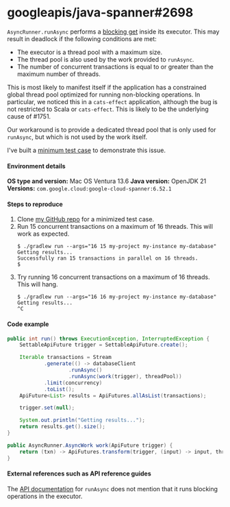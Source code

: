 # googleapis/java-spanner#2698

`AsyncRunner.runAsync` performs a [blocking get](https://github.com/googleapis/java-spanner/blob/v6.52.1/google-cloud-spanner/src/main/java/com/google/cloud/spanner/AsyncRunnerImpl.java#L60) inside its executor. This may result in deadlock if the following conditions are met:
* The executor is a thread pool with a maximum size.
* The thread pool is also used by the work provided to `runAsync`.
* The number of concurrent transactions is equal to or greater than the maximum number of threads.

This is most likely to manifest itself if the application has a constrained global thread pool optimized for running non-blocking operations. In particular, we noticed this in a `cats-effect` application, although the bug is not restricted to Scala or `cats-effect`. This is likely to be the underlying cause of #1751.

Our workaround is to provide a dedicated thread pool that is only used for `runAsync`, but which is not used by the work itself.

I've built a [minimum test case](https://github.com/zobar/ubiquitous-garbanzo/blob/main/app/src/main/java/com/jackhenry/dkleinschmidt/App.java) to demonstrate this issue.

#### Environment details

**OS type and version:** Mac OS Ventura 13.6
**Java version:** OpenJDK 21
**Versions:** `com.google.cloud:google-cloud-spanner:6.52.1`

#### Steps to reproduce

  1. Clone [my GitHub repo](https://github.com/zobar/ubiquitous-garbanzo) for a minimized test case.
  2. Run 15 concurrent transactions on a maximum of 16 threads. This will work as expected.
     ```
     $ ./gradlew run --args="16 15 my-project my-instance my-database"
     Getting results...
     Successfully ran 15 transactions in parallel on 16 threads.
     $
     ```
  2. Try running 16 concurrent transactions on a maximum of 16 threads. This will hang.
     ```
     $ ./gradlew run --args="16 16 my-project my-instance my-database"
     Getting results...
     ^C
     ```

#### Code example

```java
public int run() throws ExecutionException, InterruptedException {
    SettableApiFuture trigger = SettableApiFuture.create();

    Iterable transactions = Stream
            .generate(() -> databaseClient
                    .runAsync()
                    .runAsync(work(trigger), threadPool))
            .limit(concurrency)
            .toList();
    ApiFuture<List> results = ApiFutures.allAsList(transactions);

    trigger.set(null);

    System.out.println("Getting results...");
    return results.get().size();
}

public AsyncRunner.AsyncWork work(ApiFuture trigger) {
    return (txn) -> ApiFutures.transform(trigger, (input) -> input, threadPool);
}
```

#### External references such as API reference guides

The [API documentation](https://cloud.google.com/java/docs/reference/google-cloud-spanner/latest/com.google.cloud.spanner.AsyncRunner#com_google_cloud_spanner_AsyncRunner__R_runAsync_com_google_cloud_spanner_AsyncRunner_AsyncWork_R__java_util_concurrent_Executor_) for `runAsync` does not mention that it runs blocking operations in the executor.
